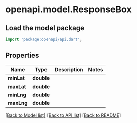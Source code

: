 # openapi.model.ResponseBox

## Load the model package
```dart
import 'package:openapi/api.dart';
```

## Properties
Name | Type | Description | Notes
------------ | ------------- | ------------- | -------------
**minLat** | **double** |  | 
**maxLat** | **double** |  | 
**minLng** | **double** |  | 
**maxLng** | **double** |  | 

[[Back to Model list]](../README.md#documentation-for-models) [[Back to API list]](../README.md#documentation-for-api-endpoints) [[Back to README]](../README.md)


